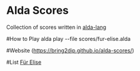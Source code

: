 # Alda Scores
Collection of scores written in [alda-lang](https://github.com/alda-lang/alda) 

#How to Play
alda play --file scores/fur-elise.alda

#Website
(https://bring2dip.github.io/alda-scores/)

#List
[Für Elise](./scores/fur-elise.alda)


